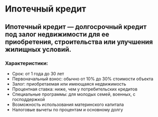 # Ипотечный кредит

## Ипотечный кредит — долгосрочный кредит под залог недвижимости для ее приобретения, строительства или улучшения жилищных условий. 

### Характеристики:

- Срок: от 1 года до 30 лет
- Первоначальный взнос: обычно от 10% до 30% стоимости объекта
- Залог: приобретаемая или имеющаяся недвижимость
- Процентная ставка: ниже, чем у потребительских кредитов
- Специальные программы: для молодых семей, военных, с господдержкой
- Возможность использования материнского капитала
- Налоговые вычеты по процентам и основному долгу
